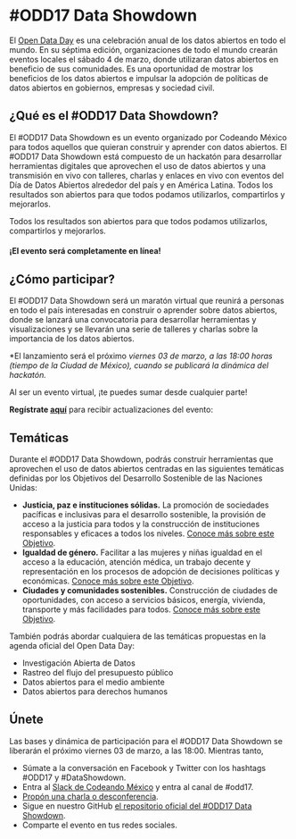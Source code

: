 # \#ODD17 Data Showdown

El [Open Data Day](http://www.opendataday.org) es una celebración anual de los datos abiertos en todo el mundo. En su séptima edición, organizaciones de todo el mundo crearán eventos locales el sábado 4 de marzo, donde utilizaran datos abiertos en beneficio de sus comunidades.  Es una oportunidad de mostrar los beneficios de los datos abiertos e impulsar la adopción de políticas de datos abiertos en gobiernos, empresas y sociedad civil. 

## ¿Qué es el \#ODD17 Data Showdown?

El #ODD17 Data Showdown es un evento organizado por Codeando México para todos aquellos que quieran construir y aprender con datos abiertos. El #ODD17 Data Showdown está compuesto de un hackatón para desarrollar herramientas digitales que aprovechen el uso de datos abiertos y una transmisión en vivo con talleres, charlas y enlaces en vivo con eventos del Día de Datos Abiertos alrededor del país y en América Latina. Todos los resultados son abiertos para que todos podamos utilizarlos, compartirlos y mejorarlos.

Todos los resultados son abiertos para que todos podamos utilizarlos, compartirlos y mejorarlos.

#### **¡El evento será completamente en línea!**

## ¿Cómo participar?

El #ODD17 Data Showdown será un maratón virtual que reunirá a personas en todo el país interesadas en construir o aprender sobre datos abiertos, donde se lanzará una convocatoria para desarrollar herramientas y visualizaciones y se llevarán una serie de talleres y charlas sobre la importancia de los datos abiertos. 

*El lanzamiento será el próximo *viernes 03 de marzo, a las 18:00 horas (tiempo de la Ciudad de México), cuando se publicará la dinámica del hackatón.*

Al ser un evento virtual, ¡te puedes sumar desde cualquier parte!

**Regístrate [aquí](https://docs.google.com/a/codeandomexico.org/forms/d/e/1FAIpQLSe16EY1G9KHQlplxcg5Njl17lWuf0Tqeq4DeZASgGInXA0l9g/viewform)** para recibir actualizaciones del evento:


## Temáticas

Durante el #ODD17 Data Showdown, podrás construir herramientas que aprovechen el uso de datos abiertos centradas en las siguientes temáticas definidas por los Objetivos del Desarrollo Sostenible de las Naciones Unidas:

* **Justicia, paz e instituciones sólidas.** La promoción de sociedades pacíficas e inclusivas para el desarrollo sostenible, la provisión de acceso a la justicia para todos y la construcción de instituciones responsables y eficaces a todos los niveles. [Conoce más sobre este Objetivo](http://www.un.org/sustainabledevelopment/es/peace-justice/).
* **Igualdad de género.** Facilitar a las mujeres y niñas igualdad en el acceso a la educación, atención médica, un trabajo decente y representación en los procesos de adopción de decisiones políticas y económicas. [Conoce más sobre este Objetivo](http://www.un.org/sustainabledevelopment/es/gender-equality/).
* **Ciudades y comunidades sostenibles.** Construcción de ciudades de oportunidades, con acceso a servicios básicos, energía, vivienda, transporte y más facilidades para todos. [Conoce más sobre este Objetivo](http://www.un.org/sustainabledevelopment/es/cities/).

También podrás abordar cualquiera de las temáticas propuestas en la agenda oficial del Open Data Day:
* Investigación Abierta de Datos
* Rastreo del flujo del presupuesto público
* Datos abiertos para el medio ambiente
* Datos abiertos para derechos humanos

## Únete

Las bases y dinámica de participación para el #ODD17 Data Showdown se liberarán el próximo viernes 03 de marzo, a las 18:00. Mientras tanto, 

* Súmate a la conversación en Facebook y Twitter con los hashtags #ODD17 y #DataShowdown.
* Entra al [Slack de Codeando México](http://slack.codeandomexico.org) y entra al canal de #odd17.
* [Propón una charla o desconferencia](https://docs.google.com/a/codeandomexico.org/forms/d/e/1FAIpQLSe16EY1G9KHQlplxcg5Njl17lWuf0Tqeq4DeZASgGInXA0l9g/viewform).
* Sigue en nuestro GitHub [el repositorio oficial del #ODD17 Data Showdown](http://github.com/CodeandoMexico/odd17).
* Comparte el evento en tus redes sociales.